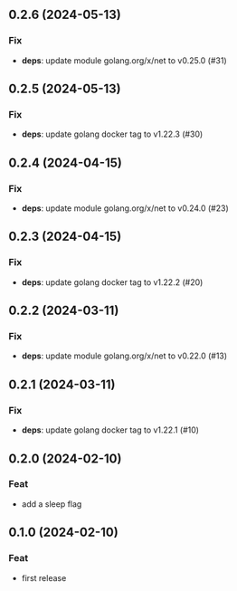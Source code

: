 ## 0.2.6 (2024-05-13)

### Fix

- **deps**: update module golang.org/x/net to v0.25.0 (#31)

## 0.2.5 (2024-05-13)

### Fix

- **deps**: update golang docker tag to v1.22.3 (#30)

## 0.2.4 (2024-04-15)

### Fix

- **deps**: update module golang.org/x/net to v0.24.0 (#23)

## 0.2.3 (2024-04-15)

### Fix

- **deps**: update golang docker tag to v1.22.2 (#20)

## 0.2.2 (2024-03-11)

### Fix

- **deps**: update module golang.org/x/net to v0.22.0 (#13)

## 0.2.1 (2024-03-11)

### Fix

- **deps**: update golang docker tag to v1.22.1 (#10)

## 0.2.0 (2024-02-10)

### Feat

- add a sleep flag

## 0.1.0 (2024-02-10)

### Feat

- first release
